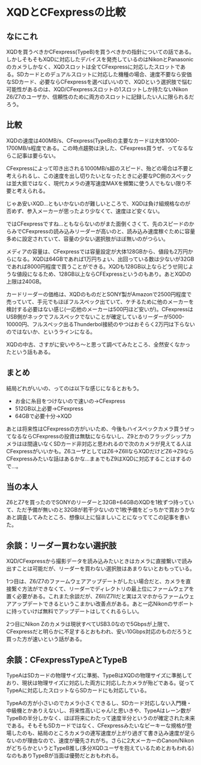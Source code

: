 # XQDとCFexpressの比較
## なにこれ
XQDを買うべきかCFexpress(TypeB)を買うべきかの指針についての話である。しかしそもそもXQDに対応したデバイスを発売しているのはNikonとPanasonicのカメラしかなく、XQDスロットは全てCFexpressに対応したスロットである。SDカードとのデュアルスロットに対応した機種の場合、速度不要なら安価なSDカード、必要ならCFexpressを選べばいいので、XQDという選択肢で悩む可能性があるのは、XQD/CFexpressスロットの1スロットしか持たないNikon Z6/Z7のユーザか、信頼性のために両方のスロットに記録したい人に限られるだろう。

## 比較
XQDの速度は400MB/s、CFexpress(TypeB)の主要なカードは大体1000-1700MB/s程度である。この時点趨勢は決した、CFexpress買うぜ、ってなるならこ記事は要らない。

CFexpressによって叩き出される1000MB/s超のスピード、殆どの場合は不要と考えられるし、この速度を出し切りたいとなったときに必要なPC側のスペックは並大抵ではなく、現代カメラの連写速度MAXを頻繁に使う人でもない限り不要と考えられる。

じゃあ安いXQD…ともいかないのが難しいところで、XQDは負け組規格なのが否めず、参入メーカーが思ったより少なくて、速度ほど安くない。

ではCFexpressですね…ともならないのがまた面倒くさくて、先のスピードのからみでCFexpressの読み込みリーダーが高いのと、読み込み速度稼ぐために容量多めに設定されていて、容量の少ない選択肢がほぼ無いのがつらい。

メディアの容量は、CFexpressでは容量設定が大体128GBから、値段も2万円からになる。XQDは64GBであれば1万円ちょい、出回っている数は少ないが32GBであれば8000円程度で買うことができる。XQDも128GB以上ならどうせ同じような値段になるため、128GB以上ならCFExpressというのもあり。あとXQDの上限は240GB。

カードリーダーの価格は、XQDのものだとSONY製がAmazonで2500円程度で売っていて、手元でもほぼフルスペック出ていて、ケチるために他のメーカーを検討する必要はない感じ(一応他のメーカーは500円ほど安いが)。CFexpressはUSB側がネックでフルスペックでないことが確定しているリーダーが5000-10000円、フルスペック出るThunderbol接続のやつはおそらく2万円は下らないのではないか、というラインになる。

XQDの中古、さすがに安いやろ〜と思って調べてみたところ、全然安くなかったという話もある。

## まとめ
結局どれがいいの、ってのは以下な感じになるとおもう。

- お金に糸目をつけないので速いの→CFexpress
- 512GB以上必要→CFexpress
- 64GBで必要十分→XQD

あとは将来性はCFexpressの方がいいため、今後もハイスペックカメラ買うぜってなるならCFexpressの投資は無駄にならないし、Z9とかのフラッグシップカメラはほ間違いなくSDカード非対応と思われるので次のカメラが見えてる人はCFexpressがいいかも。Z6ユーザとしてはZ6→Z6IIならXQDだけどZ6→Z9ならCFexpressみたいな話はあるかな…まぁでもZ9はXQDに対応することはするので…。

## 当の本人
Z6とZ7を買ったのでSONYのリーダーと32GB+64GBのXQDを1枚ずつ持っていて、ただ予備が無いのと32GBが若干少ないので1枚予備をどっちかで買おうかなあと調査してみたところ、想像以上に悩ましいことになっててこの記事を書いた。

## 余談：リーダー買わない選択肢
XQD/CFexpressから撮影データを読み込みたいときはカメラに直接繋いで読み出すことは可能だが、リーダーを買わない選択肢はあまりないとおもっている。

1つ目は、Z6/Z7のファームウェアアップデートがしたい場合だと、カメラを直接繋ぐ方法ができなくて、リーダーでディレクトリの最上位にファームウェアを置く必要がある。これまた余談だが、Z6II/Z7IIだと実はスマホからファームウェアアップデートできるというこまかい改善点がある。あと一応Nikonのサポートに持っていけば無料でアップデートはしてくれるらしい。

2つ目にNikon Zのカメラは現状すべてUSB3.0なので5Gbpsが上限で、CFexpressだと明らかに不足するとおもわれ、安い10Gbps対応のものだろうと買った方が速いという話がある。

## 余談：CFexpressTypeAとTypeB
TypeAはSDカードの物理サイズに準拠、TypeBはXQDの物理サイズに準拠しており、現状は物理サイズに対応した両方に対応したカメラが殆どである。従ってTypeAに対応したスロットならSDカードにも対応している。

TypeAの方が小さいのでカメラ小さくできるし、SDカード対応しない入門機・中級機とかありえないし、将来性高いじゃん!と思いきや、TypeAはレーン数がTypeBの半分しかなく、ほぼ将来にわたって速度半分というのが確定された未来である。そもそもSDカードではなく、CFexpressみたいなピーキーな規格が登場したのも、結局のところカメラの連写速度が上がり過ぎて書き込み速度が足らないのが理由なので、速度が優先されがち。さらに2大メーカーのCanon/NikonがどちらかというとTypeB推し(多分XQDユーザを抱えているためとおもわれる)なのもありTypeBが当面は優勢だとおもわれる。